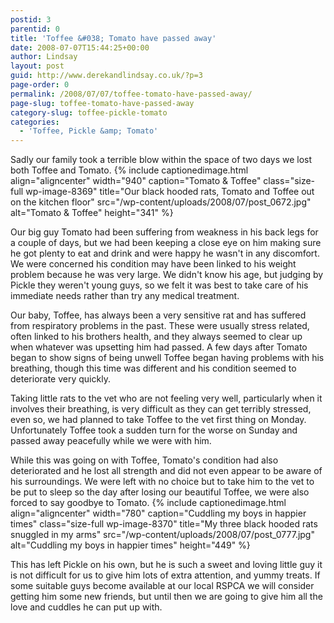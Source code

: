 ```yaml
---
postid: 3
parentid: 0
title: 'Toffee &#038; Tomato have passed away'
date: 2008-07-07T15:44:25+00:00
author: Lindsay
layout: post
guid: http://www.derekandlindsay.co.uk/?p=3
page-order: 0
permalink: /2008/07/07/toffee-tomato-have-passed-away/
page-slug: toffee-tomato-have-passed-away
category-slug: toffee-pickle-tomato
categories:
  - 'Toffee, Pickle &amp; Tomato'
---
```

Sadly our family took a terrible blow within the space of two days we lost both Toffee and Tomato. {% include captionedimage.html align="aligncenter" width="940" caption="Tomato & Toffee" class="size-full wp-image-8369" title="Our black hooded rats, Tomato and Toffee out on the kitchen floor" src="/wp-content/uploads/2008/07/post_0672.jpg" alt="Tomato & Toffee" height="341" %} 

Our big guy Tomato had been suffering from weakness in his back legs for a couple of days, but we had been keeping a close eye on him making sure he got plenty to eat and drink and were happy he wasn't in any discomfort. We were concerned his condition may have been linked to his weight problem because he was very large. We didn't know his age, but judging by Pickle they weren't young guys, so we felt it was best to take care of his immediate needs rather than try any medical treatment.

Our baby, Toffee, has always been a very sensitive rat and has suffered from respiratory problems in the past. These were usually stress related, often linked to his brothers health, and they always seemed to clear up when whatever was upsetting him had passed. A few days after Tomato began to show signs of being unwell Toffee began having problems with his breathing, though this time was different and his condition seemed to deteriorate very quickly.

Taking little rats to the vet who are not feeling very well, particularly when it involves their breathing, is very difficult as they can get terribly stressed, even so, we had planned to take Toffee to the vet first thing on Monday. Unfortunately Toffee took a sudden turn for the worse on Sunday and passed away peacefully while we were with him.

While this was going on with Toffee, Tomato's condition had also deteriorated and he lost all strength and did not even appear to be aware of his surroundings. We were left with no choice but to take him to the vet to be put to sleep so the day after losing our beautiful Toffee, we were also forced to say goodbye to Tomato. {% include captionedimage.html align="aligncenter" width="780" caption="Cuddling my boys in happier times" class="size-full wp-image-8370" title="My three black hooded rats snuggled in my arms" src="/wp-content/uploads/2008/07/post_0777.jpg" alt="Cuddling my boys in happier times" height="449" %} 

This has left Pickle on his own, but he is such a sweet and loving little guy it is not difficult for us to give him lots of extra attention, and yummy treats. If some suitable guys become available at our local RSPCA we will consider getting him some new friends, but until then we are going to give him all the love and cuddles he can put up with.